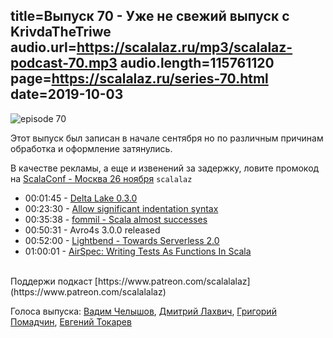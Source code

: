 title=Выпуск 70 - Уже не свежий выпуск с KrivdaTheTriwe
audio.url=https://scalalaz.ru/mp3/scalalaz-podcast-70.mp3
audio.length=115761120
page=https://scalalaz.ru/series-70.html
date=2019-10-03
----
![episode 70](https://scalalaz.ru/img/episode70.jpg)

Этот выпуск был записан в начале сентября но по различным причинам обработка и оформление затянулись.


В качестве рекламы, а еще и извенений за задержку, ловите промокод на [ScalaConf - Москва 26 ноября](https://scalaconf.ru/2019) `scalalaz`
<br/>
* 00:01:45 - [Delta Lake 0.3.0](https://databricks.com/blog/2019/08/02/announcing-delta-lake-0-3-0-release.html) 
* 00:23:30 - [Allow significant indentation syntax](https://github.com/lampepfl/dotty/pull/7083) 
* 00:35:38 - [fommil - Scala almost successes](https://medium.com/@fommil/scala-almost-succeeded-c3b1028b02c5)
* 00:50:31 - Avro4s 3.0.0 released
* 00:52:00 - [Lightbend - Towards Serverless 2.0](https://github.com/cloudstateio/cloudstate/) 
* 01:00:01 - [AirSpec: Writing Tests As Functions In Scala](https://medium.com/airframe/airspec-bbc8d4369157)

<br/>
Поддержи подкаст [https://www.patreon.com/scalalalaz](https://www.patreon.com/scalalalaz)
<br/>

Голоса выпуска:
[Вадим Челышов](http://github.com/dos65),
[Дмитрий Лахвич](https://github.com/ReiReiRei),
[Григорий Помадчин](https://github.com/pomadchin),
[Евгений Токарев](https://twitter.com/strobegen)
